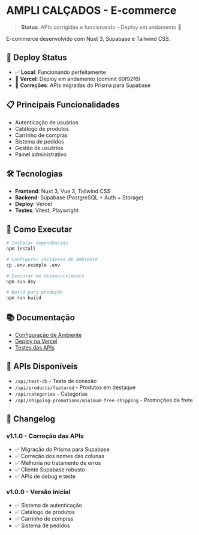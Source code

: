 # AMPLI CALÇADOS - E-commerce

> **Status**: APIs corrigidas e funcionando - Deploy em andamento 🚀

E-commerce desenvolvido com Nuxt 3, Supabase e Tailwind CSS.

## 🚀 Deploy Status

- ✅ **Local**: Funcionando perfeitamente
- 🚧 **Vercel**: Deploy em andamento (commit 60f92f6)
- 🔧 **Correções**: APIs migradas do Prisma para Supabase

## 📋 Principais Funcionalidades

- Autenticação de usuários
- Catálogo de produtos
- Carrinho de compras
- Sistema de pedidos
- Gestão de usuários
- Painel administrativo

## 🛠️ Tecnologias

- **Frontend**: Nuxt 3, Vue 3, Tailwind CSS
- **Backend**: Supabase (PostgreSQL + Auth + Storage)
- **Deploy**: Vercel
- **Testes**: Vitest, Playwright

## 🚀 Como Executar

```bash
# Instalar dependências
npm install

# Configurar variáveis de ambiente
cp .env.example .env

# Executar em desenvolvimento
npm run dev

# Build para produção
npm run build
```

## 📚 Documentação

- [Configuração de Ambiente](ENV_SETUP.md)
- [Deploy na Vercel](VERCEL_DEPLOY.md)
- [Testes das APIs](scripts/test-apis.js)

## 🔧 APIs Disponíveis

- `/api/test-db` - Teste de conexão
- `/api/products/featured` - Produtos em destaque
- `/api/categories` - Categorias
- `/api/shipping-promotions/minimum-free-shipping` - Promoções de frete

## 📝 Changelog

### v1.1.0 - Correção das APIs
- ✅ Migração do Prisma para Supabase
- ✅ Correção dos nomes das colunas
- ✅ Melhoria no tratamento de erros
- ✅ Cliente Supabase robusto
- ✅ APIs de debug e teste

### v1.0.0 - Versão inicial
- ✅ Sistema de autenticação
- ✅ Catálogo de produtos
- ✅ Carrinho de compras
- ✅ Sistema de pedidos

